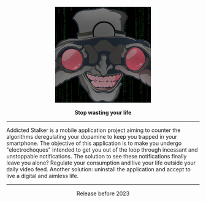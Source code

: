 <p align="center">
  <img src="https://github.com/Gurwan/Addicted-Stalked/blob/main/logo.png" width="250" style="max-width:100%;">
</p>
<p align="center">
  <strong>Stop wasting your life</strong>
</p>

<hr> </hr>

<p> Addicted Stalker is a mobile application project aiming to counter the algorithms deregulating your dopamine to keep you trapped in your smartphone. The objective of this application is to make you undergo "electrochoques" intended to get you out of the loop through incessant and unstoppable notifications. The solution to see these notifications finally leave you alone? Regulate your consumption and live your life outside your daily video feed. Another solution: uninstall the application and accept to live a digital and aimless life. </p>

<hr></hr>

<p font-weight="bold" align="center"> Release before 2023 </p>
